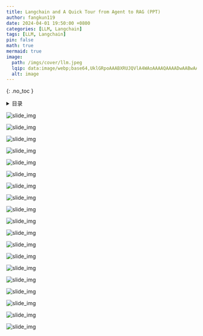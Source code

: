 ```yaml
---
title: Langchain and A Quick Tour from Agent to RAG (PPT) 
author: fangkun119
date: 2024-04-01 19:50:00 +0800
categories: [LLM, Langchain]
tags: [LLM, Langchain]
pin: false
math: true
mermaid: true
image:
  path: /imgs/cover/llm.jpeg
  lqip: data:image/webp;base64,UklGRpoAAABXRUJQVlA4WAoAAAAQAAAADwAABwAAQUxQSDIAAAARL0AmbZurmr57yyIiqE8oiG0bejIYEQTgqiDA9vqnsUSI6H+oAERp2HZ65qP/VIAWAFZQOCBCAAAA8AEAnQEqEAAIAAVAfCWkAALp8sF8rgRgAP7o9FDvMCkMde9PK7euH5M1m6VWoDXf2FkP3BqV0ZYbO6NA/VFIAAAA
  alt: image
---
```


{: .no_toc }

<details close markdown="block">
  <summary>
    目录
  </summary>
  {: .text-delta }
- TOC
{:toc}
</details>

![slide_img](/imgs/llm/202404_langchain_hands_on/langchain_00.jpg)

![slide_img](/imgs/llm/202404_langchain_hands_on/langchain_01.jpg)

![slide_img](/imgs/llm/202404_langchain_hands_on/langchain_02.jpg)

![slide_img](/imgs/llm/202404_langchain_hands_on/langchain_03.jpg)

![slide_img](/imgs/llm/202404_langchain_hands_on/langchain_04.jpg)

![slide_img](/imgs/llm/202404_langchain_hands_on/langchain_05.jpg)

![slide_img](/imgs/llm/202404_langchain_hands_on/langchain_06.jpg)

![slide_img](/imgs/llm/202404_langchain_hands_on/langchain_07.jpg)

![slide_img](/imgs/llm/202404_langchain_hands_on/langchain_08.jpg)

![slide_img](/imgs/llm/202404_langchain_hands_on/langchain_09.jpg)

![slide_img](/imgs/llm/202404_langchain_hands_on/Langchain_10.jpg)

![slide_img](/imgs/llm/202404_langchain_hands_on/langchain_11.jpg)

![slide_img](/imgs/llm/202404_langchain_hands_on/langchain_12.jpg)

![slide_img](/imgs/llm/202404_langchain_hands_on/langchain_13.jpg)

![slide_img](/imgs/llm/202404_langchain_hands_on/langchain_14.jpg)

![slide_img](/imgs/llm/202404_langchain_hands_on/langchain_15.jpg)

![slide_img](/imgs/llm/202404_langchain_hands_on/langchain_16.jpg)

![slide_img](/imgs/llm/202404_langchain_hands_on/langchain_17.jpg)

![slide_img](/imgs/llm/202404_langchain_hands_on/Langchain_18.jpg)